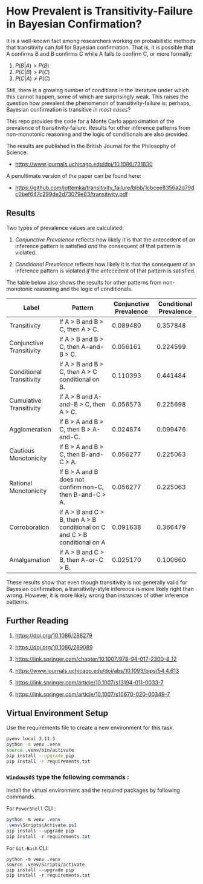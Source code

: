 # How Prevalent is Transitivity-Failure in Bayesian Confirmation?

It is a well-known fact among researchers working on probabilistic methods that transitivity can *fail* for Bayesian confirmation. That is, it is possible that A confirms B and B confirms C while A fails to confirm C, or more formally:

1. $P(B|A)>P(B)$
1. $P(C|B)>P(C)$
1. $P(C|A)\ngtr P(C)$

Still, there is a growing number of conditions in the literature
under which this cannot happen, some of which are surprisingly weak. This raises the question how prevalent the phenomenon of transitivity-failure is: perhaps, Bayesian confirmation is transitive *in most cases*?

This repo provides the code for a Monte Carlo approximation of the prevalence of transitivity-failure. Results for other inference patterns from non-monotonic reasoning and the logic of conditionals are also provided. 

The results are published in the British Journal for the Philosophy of Science:

- https://www.journals.uchicago.edu/doi/10.1086/731830

A penultimate version of the paper can be found here:

- https://github.com/jottemka/transitivity_failure/blob/1cbcee8356a2d79dc0bef647c299de2d73079e83/transitivity.pdf

## Results

Two types of prevalence values are calculated:

1. *Conjunctive Prevalence* reflects how likely it is that the antecedent of an inference pattern is satisfied *and* the consequent of that pattern is violated.

1. *Conditional Prevalence* reflects how likely it is that the consequent of an inference pattern is violated *if* the antecedent of that pattern is satisfied.

The table below also shows the results for other patterns from non-monotonic reasoning and the logic of conditionals.

<table id="T_2c408">
  <thead>
    <tr>
      <th id="T_2c408_level0_col0" class="col_heading level0 col0" >Label</th>
      <th id="T_2c408_level0_col1" class="col_heading level0 col1" >Pattern</th>
      <th id="T_2c408_level0_col2" class="col_heading level0 col2" >Conjunctive Prevalence</th>
      <th id="T_2c408_level0_col3" class="col_heading level0 col3" >Conditional Prevalence</th>
    </tr>
  </thead>
  <tbody>
    <tr>
      <td id="T_2c408_row0_col0" class="data row0 col0" >Transitivity</td>
      <td id="T_2c408_row0_col1" class="data row0 col1" >If A > B and B > C, then A > C.</td>
      <td id="T_2c408_row0_col2" class="data row0 col2" >0.089480</td>
      <td id="T_2c408_row0_col3" class="data row0 col3" >0.357848</td>
    </tr>
    <tr>
      <td id="T_2c408_row1_col0" class="data row1 col0" >Conjunctive Transitivity</td>
      <td id="T_2c408_row1_col1" class="data row1 col1" >If A > B and B > C, then A-and-B > C.</td>
      <td id="T_2c408_row1_col2" class="data row1 col2" >0.056161</td>
      <td id="T_2c408_row1_col3" class="data row1 col3" >0.224599</td>
    </tr>
    <tr>
      <td id="T_2c408_row2_col0" class="data row2 col0" >Conditional Transitivity</td>
      <td id="T_2c408_row2_col1" class="data row2 col1" >If A > B and B > C, then A > C conditional on B.</td>
      <td id="T_2c408_row2_col2" class="data row2 col2" >0.110393</td>
      <td id="T_2c408_row2_col3" class="data row2 col3" >0.441484</td>
    </tr>
    <tr>
      <td id="T_2c408_row3_col0" class="data row3 col0" >Cumulative Transitivity</td>
      <td id="T_2c408_row3_col1" class="data row3 col1" >If A > B and A-and-B > C, then A > C.</td>
      <td id="T_2c408_row3_col2" class="data row3 col2" >0.056573</td>
      <td id="T_2c408_row3_col3" class="data row3 col3" >0.225698</td>
    </tr>
    <tr>
      <td id="T_2c408_row4_col0" class="data row4 col0" >Agglomeration</td>
      <td id="T_2c408_row4_col1" class="data row4 col1" >If B > A and B > C, then B > A-and-C.</td>
      <td id="T_2c408_row4_col2" class="data row4 col2" >0.024874</td>
      <td id="T_2c408_row4_col3" class="data row4 col3" >0.099476</td>
    </tr>
    <tr>
      <td id="T_2c408_row5_col0" class="data row5 col0" >Cautious Monotonicity</td>
      <td id="T_2c408_row5_col1" class="data row5 col1" >If B > A and B > C, then B-and-C > A.</td>
      <td id="T_2c408_row5_col2" class="data row5 col2" >0.056277</td>
      <td id="T_2c408_row5_col3" class="data row5 col3" >0.225063</td>
    </tr>
    <tr>
      <td id="T_2c408_row6_col0" class="data row6 col0" >Rational Monotonicity</td>
      <td id="T_2c408_row6_col1" class="data row6 col1" >If B > A and B does not confirm non-C, then B-and-C > A.</td>
      <td id="T_2c408_row6_col2" class="data row6 col2" >0.056277</td>
      <td id="T_2c408_row6_col3" class="data row6 col3" >0.225063</td>
    </tr>
    <tr>
      <td id="T_2c408_row7_col0" class="data row7 col0" >Corroboration</td>
      <td id="T_2c408_row7_col1" class="data row7 col1" >If A > B and C > B, then A > B conditional on C and C > B conditional on A</td>
      <td id="T_2c408_row7_col2" class="data row7 col2" >0.091638</td>
      <td id="T_2c408_row7_col3" class="data row7 col3" >0.366479</td>
    </tr>
    <tr>
      <td id="T_2c408_row8_col0" class="data row8 col0" >Amalgamation</td>
      <td id="T_2c408_row8_col1" class="data row8 col1" >If A > B and C > B, then A-or-C > B.</td>
      <td id="T_2c408_row8_col2" class="data row8 col2" >0.025170</td>
      <td id="T_2c408_row8_col3" class="data row8 col3" >0.100660</td>
    </tr>
  </tbody>
</table>

These results show that even though transitivity is not generally valid for Bayesian confirmation, a transitivity-style inference is more likely right than wrong. However, it is more likely wrong than instances of other inference patterns.

## Further Reading

1. https://doi.org/10.1086/288279 

2. https://doi.org/10.1086/289089 

3. https://link.springer.com/chapter/10.1007/978-94-017-2300-8_12

4. https://www.journals.uchicago.edu/doi/abs/10.1093/bjps/54.4.613

5. https://link.springer.com/article/10.1007/s13194-011-0033-7

6. https://link.springer.com/article/10.1007/s10670-020-00349-7


## Virtual Environment Setup

Use the requirements file to create a new environment for this task. 

```Bash
pyenv local 3.11.3
python -m venv .venv
source .venv/bin/activate
pip install --upgrade pip
pip install -r requirements.txt
```

### **`WindowsOS`** type the following commands :

Install the virtual environment and the required packages by following commands.

For `PowerShell` CLI :

```PowerShell
python -m venv .venv
.venv\Scripts\Activate.ps1
pip install --upgrade pip
pip install -r requirements.txt
```

For `Git-Bash` CLI:

```
python -m venv .venv
source .venv/Scripts/activate
pip install --upgrade pip
pip install -r requirements.txt
```